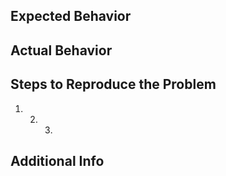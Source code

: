 <!--
Pro-tip: You can leave this block commented, and it still works!

Select the appropriate areas for your issue:

/area API
/area autoscale
/area build
/area monitoring
/area networking
/area test-and-release

Classify what kind of issue this is:

/kind question
/kind bug
/kind cleanup
/kind doc
/kind feature
/kind good-first-issue
/kind process
/kind spec
/kind proposal

-->

## Expected Behavior

## Actual Behavior

## Steps to Reproduce the Problem

1. 2. 3.

## Additional Info
